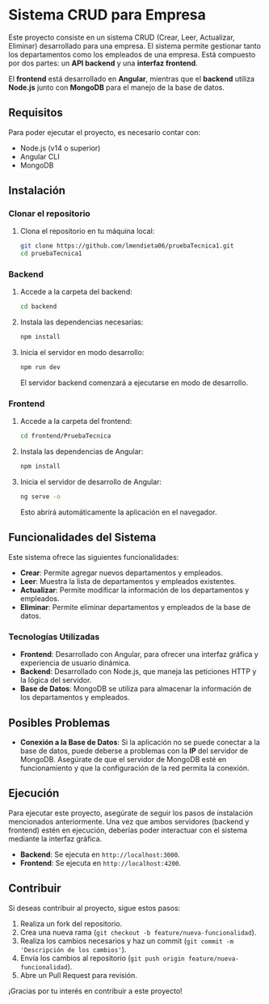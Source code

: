 # Sistema CRUD para Empresa

Este proyecto consiste en un sistema CRUD (Crear, Leer, Actualizar, Eliminar) desarrollado para una empresa. El sistema permite gestionar tanto los departamentos como los empleados de una empresa. Está compuesto por dos partes: un **API backend** y una **interfaz frontend**.

El **frontend** está desarrollado en **Angular**, mientras que el **backend** utiliza **Node.js** junto con **MongoDB** para el manejo de la base de datos.

## Requisitos

Para poder ejecutar el proyecto, es necesario contar con:

- Node.js (v14 o superior)
- Angular CLI
- MongoDB

## Instalación

### Clonar el repositorio

1. Clona el repositorio en tu máquina local:

    ```bash
    git clone https://github.com/lmendieta06/pruebaTecnica1.git
    cd pruebaTecnica1
    ```

### Backend

1. Accede a la carpeta del backend:

    ```bash
    cd backend
    ```

2. Instala las dependencias necesarias:

    ```bash
    npm install
    ```

3. Inicia el servidor en modo desarrollo:

    ```bash
    npm run dev
    ```

    El servidor backend comenzará a ejecutarse en modo de desarrollo.

### Frontend

1. Accede a la carpeta del frontend:

    ```bash
    cd frontend/PruebaTecnica
    ```

2. Instala las dependencias de Angular:

    ```bash
    npm install
    ```

3. Inicia el servidor de desarrollo de Angular:

    ```bash
    ng serve -o
    ```

    Esto abrirá automáticamente la aplicación en el navegador.

## Funcionalidades del Sistema

Este sistema ofrece las siguientes funcionalidades:

- **Crear**: Permite agregar nuevos departamentos y empleados.
- **Leer**: Muestra la lista de departamentos y empleados existentes.
- **Actualizar**: Permite modificar la información de los departamentos y empleados.
- **Eliminar**: Permite eliminar departamentos y empleados de la base de datos.

### Tecnologías Utilizadas

- **Frontend**: Desarrollado con Angular, para ofrecer una interfaz gráfica y experiencia de usuario dinámica.
- **Backend**: Desarrollado con Node.js, que maneja las peticiones HTTP y la lógica del servidor.
- **Base de Datos**: MongoDB se utiliza para almacenar la información de los departamentos y empleados.

## Posibles Problemas

- **Conexión a la Base de Datos**: Si la aplicación no se puede conectar a la base de datos, puede deberse a problemas con la **IP** del servidor de MongoDB. Asegúrate de que el servidor de MongoDB esté en funcionamiento y que la configuración de la red permita la conexión.

## Ejecución

Para ejecutar este proyecto, asegúrate de seguir los pasos de instalación mencionados anteriormente. Una vez que ambos servidores (backend y frontend) estén en ejecución, deberías poder interactuar con el sistema mediante la interfaz gráfica.

- **Backend**: Se ejecuta en `http://localhost:3000`.
- **Frontend**: Se ejecuta en `http://localhost:4200`.

## Contribuir

Si deseas contribuir al proyecto, sigue estos pasos:

1. Realiza un fork del repositorio.
2. Crea una nueva rama (`git checkout -b feature/nueva-funcionalidad`).
3. Realiza los cambios necesarios y haz un commit (`git commit -m 'Descripción de los cambios'`).
4. Envía los cambios al repositorio (`git push origin feature/nueva-funcionalidad`).
5. Abre un Pull Request para revisión.

¡Gracias por tu interés en contribuir a este proyecto!
